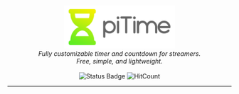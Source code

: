 <p align="center">
    <img alt="piTime" width=250 src="Graphics/TextLogo.png"/> <br/>
    <i>Fully customizable timer and countdown for streamers. <br/>
    Free, simple, and lightweight.</i><br/><br/>
    <img alt="Status Badge" src="https://img.shields.io/badge/Status-not%20released%20yet-red?style=flat-square"/>
    <img alt="HitCount" src="http://hits.dwyl.com/RealA10N/piTime.svg"/>
</p>

---
